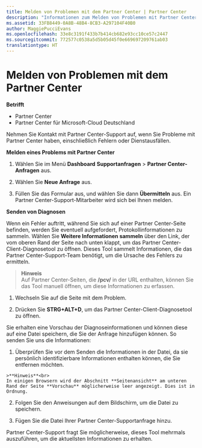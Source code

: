 ```yaml
---
title: Melden von Problemen mit dem Partner Center | Partner Center
description: "Informationen zum Melden von Problemen mit Partner Center und zum Sammeln von Diagnoseinformationen für unser Support-Team."
ms.assetid: 33FB8449-0A8B-48B4-8CB3-A297104F40B0
author: MaggiePucciEvans
ms.openlocfilehash: 33e8c3191f433b7b414cb682e93cc10ce57c2447
ms.sourcegitcommit: 772577c0538a5d5b05d45f0e669697209761ab03
translationtype: HT
---
```

# <a name="report-problems-with-partner-center"></a>Melden von Problemen mit dem Partner Center

**Betrifft**

-  Partner Center
-  Partner Center für Microsoft-Cloud Deutschland

Nehmen Sie Kontakt mit Partner Center-Support auf, wenn Sie Probleme mit Partner Center haben, einschließlich Fehlern oder Dienstausfällen.

**Melden eines Problems mit Partner Center**

1.  Wählen Sie im Menü **Dashboard** **Supportanfragen** &gt; **Partner Center-Anfragen** aus.

2.  Wählen Sie **Neue Anfrage** aus.

3.  Füllen Sie das Formular aus, und wählen Sie dann **Übermitteln** aus. Ein Partner Center-Support-Mitarbeiter wird sich bei Ihnen melden.

**Senden von Diagnosen**

Wenn ein Fehler auftritt, während Sie sich auf einer Partner Center-Seite befinden, werden Sie eventuell aufgefordert, Protokollinformationen zu sammeln. Wählen Sie **Weitere Informationen sammeln** über den Link, der vom oberen Rand der Seite nach unten klappt, um das Partner Center-Client-Diagnosetool zu öffnen. Dieses Tool sammelt Informationen, die das Partner Center-Support-Team benötigt, um die Ursache des Fehlers zu ermitteln. 

>**Hinweis**<br>
Auf Partner Center-Seiten, die **/pcv/** in der URL enthalten, können Sie das Tool manuell öffnen, um diese Informationen zu erfassen.

1.    Wechseln Sie auf die Seite mit dem Problem.

2.    Drücken Sie **STRG+ALT+D**, um das Partner Center-Client-Diagnosetool zu öffnen.

Sie erhalten eine Vorschau der Diagnoseinformationen und können diese auf eine Datei speichern, die Sie der Anfrage hinzufügen können. So senden Sie uns die Informationen:

1.    Überprüfen Sie vor dem Senden die Informationen in der Datei, da sie persönlich identifizierbare Informationen enthalten können, die Sie entfernen möchten. 

    >**Hinweis**<br>
    In einigen Browsern wird der Abschnitt **Seitenansicht** am unteren Rand der Seite **Vorschau** möglicherweise leer angezeigt. Dies ist in Ordnung.

2.    Folgen Sie den Anweisungen auf dem Bildschirm, um die Datei zu speichern.

3.    Fügen Sie die Datei Ihrer Partner Center-Supportanfrage hinzu.

Partner Center-Support fragt Sie möglicherweise, dieses Tool mehrmals auszuführen, um die aktuellsten Informationen zu erhalten.

